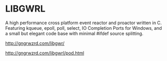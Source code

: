 # LIBGWRL

A high performance cross platform event reactor and proactor written in C.
Featuring kqueue, epoll, poll, select, IO Completion Ports for Windows,
and a small but elegant code base with minimal #ifdef source splitting.

http://gngrwzrd.com/libgwr/

http://gngrwzrd.com/libgwrl/pod.html
